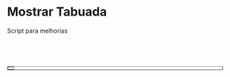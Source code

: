 <h1>Mostrar Tabuada</h1>
<p>Script para melhorias</p>
<pre>
	<?php $numero = array(1,2,3,4,5,6,7,8,9);?>
	<?php $total = count($numero);?>
	<table border="1" width="500">
		<?php foreach($numero as $numero):?>
			<tr>
				<?php for($i = 1;$i<=$total;$i++ ):?>
					<td><?php echo $i * $numero;?></td>
				<?php endfor;?>
			</tr>
		<?php endforeach;?>
	</table>
</pre>